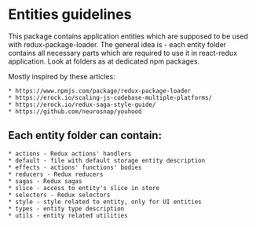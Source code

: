 # Entities guidelines

This package contains application entities which are supposed to be used with redux-package-loader. The general idea is - each entity folder contains all necessary parts which are required to use it in react-redux application. Look at folders as at dedicated npm packages.

Mostly inspired by these articles:

	* https://www.npmjs.com/package/redux-package-loader
	* https://erock.io/scaling-js-codebase-multiple-platforms/
	* https://erock.io/redux-saga-style-guide/
	* https://github.com/neurosnap/youhood


## Each entity folder can contain:
	    
	* actions - Redux actions' handlers
	* default - file with default storage entity description
	* effects - actions' functions' bodies
	* reducers - Redux reducers
	* sagas - Redux sagas
	* slice - access to entity's slice in store
	* selectors - Redux selectors
	* style - style related to entity, only for UI entities
	* types - entity type description
	* utils - entity related utilities


